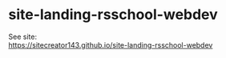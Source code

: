 # site-landing-rsschool-webdev
See site:  
https://sitecreator143.github.io/site-landing-rsschool-webdev

